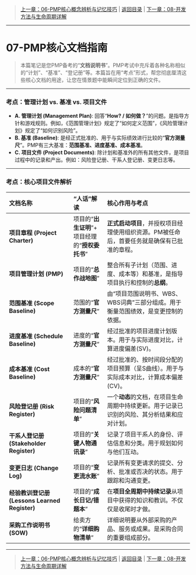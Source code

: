 > [上一章：06-PMP核心概念辨析与记忆技巧](06-PMP核心概念辨析与记忆技巧.md) | [返回目录](../README.md) | [下一章：08-开发方法与生命周期详解](08-开发方法与生命周期详解.md)

---
# 07-PMP核心文档指南

> 本篇笔记是您PMP备考的“**文档说明书**”。PMP考试中充斥着各种名称相似的“计划”、“基准”、“登记册”等。本篇旨在用“考点”形式，帮您彻底厘清这些核心文档的用途，让您在情景题中能瞬间定位到正确的文件。

---

### 考点：管理计划 vs. 基准 vs. 项目文件

- **A. 管理计划 (Management Plan)**: 回答“**How? / 如何做？**”的问题。是指导方针和游戏规则。例如，《范围管理计划》规定了“如何定义范围”，《风险管理计划》规定了“如何识别风险”。
- **B. 基准 (Baseline)**: 是经正式批准的、用于与实际绩效进行比较的“**官方测量尺**”。PMP有三大基准：**范围基准、进度基准、成本基准**。
- **C. 项目文件 (Project Documents)**: 除计划和基准外的所有其他文件，是项目过程中的记录和产出。例如：风险登记册、干系人登记册、变更日志等。

---

### 考点：核心项目文件解析

| 文档名称 | “人话”解读 | 核心作用与考点 |
| :--- | :--- | :--- |
| **项目章程 (Project Charter)** | 项目的“**出生证明**”+<br>项目经理的“**授权委托书**” | **正式启动项目**，并授权项目经理使用组织资源。PM被任命后，首要任务就是确保有已批准的章程。 |
| **项目管理计划 (PMP)** | 项目的“**总作战地图**” | 整合所有子计划（范围、进度、成本等）和基准，是指导项目执行和控制的**总纲**。 |
| **范围基准 (Scope Baseline)** | 范围的“**官方测量尺**” | 由“项目范围说明书、WBS、WBS词典”三部分组成。用于衡量范围绩效，是变更控制的依据。 |
| **进度基准 (Schedule Baseline)** | 进度的“**官方测量尺**” | 经过批准的项目进度计划版本。用于与实际进度对比，计算进度偏差(SV)。 |
| **成本基准 (Cost Baseline)** | 成本的“**官方测量尺**” | 经过批准的、按时间段分配的项目预算（呈S曲线）。用于与实际成本对比，计算成本偏差(CV)。 |
| **风险登记册 (Risk Register)** | 项目的“**风险问题清单**” | 一个**动态**的文档，在项目生命周期中持续更新。用于记录已识别的风险、其分析结果和应对计划。 |
| **干系人登记册 (Stakeholder Register)** | 项目的“**关键人物通讯录**” | 记录了项目干系人的身份、评估信息和分类。用于规划如何与他们互动。 |
| **变更日志 (Change Log)** | 项目的“**变更流水账**” | 记录所有变更请求的提交、分析、批准或否决的状态。用于跟踪和沟通变更。 |
| **经验教训登记册 (Lessons Learned Register)** | 项目的“**成长日记/错题本**” | 在**项目全周期中持续记录**从项目中获得的知识和教训。不仅仅是收尾时才做。 |
| **采购工作说明书 (SOW)** | 给卖方的“**详细购物清单**” | 详细说明要从外部采购的产品、服务或成果。是采购合同的重要组成部分。 |

---

> [上一章：06-PMP核心概念辨析与记忆技巧](06-PMP核心概念辨析与记忆技巧.md) | [返回目录](../README.md) | [下一章：08-开发方法与生命周期详解](08-开发方法与生命周期详解.md)